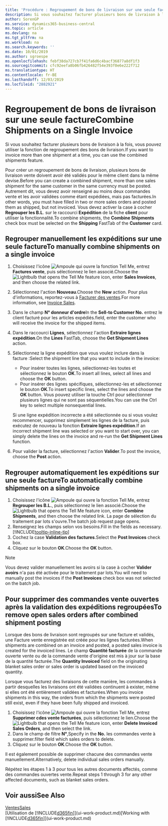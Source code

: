 ```yaml
---
title: 'Procédure : Regroupement de bons de livraison sur une seule facture | Microsoft Docs'
description: Si vous souhaitez facturer plusieurs bons de livraison à la fois, vous pouvez utiliser la fonction de regroupement des bons de livraison.
author: SorenGP
ms.service: dynamics365-business-central
ms.topic: article
ms.devlang: na
ms.tgt_pltfrm: na
ms.workload: na
ms.search.keywords: ''
ms.date: 10/01/2019
ms.author: sgroespe
ms.openlocfilehash: febf38da727cb7f41fa6d6c4bacf36877a8df1f3
ms.sourcegitcommit: cfc92eefa8b06fb426482f54e393f0e6e222f712
ms.translationtype: HT
ms.contentlocale: fr-BE
ms.lasthandoff: 12/03/2019
ms.locfileid: "2882921"
---
```

# <a name="combine-shipments-on-a-single-invoice"></a><span data-ttu-id="3f5b4-103">Regroupement de bons de livraison sur une seule facture</span><span class="sxs-lookup"><span data-stu-id="3f5b4-103">Combine Shipments on a Single Invoice</span></span>
<span data-ttu-id="3f5b4-104">Si vous souhaitez facturer plusieurs bons de livraison à la fois, vous pouvez utiliser la fonction de regroupement des bons de livraison.</span><span class="sxs-lookup"><span data-stu-id="3f5b4-104">If you want to invoice more than one shipment at a time, you can use the combined shipments feature.</span></span>  

 <span data-ttu-id="3f5b4-105">Pour créer un regroupement de bons de livraison, plusieurs bons de livraison vente doivent avoir été validés pour le même client dans la même devise.</span><span class="sxs-lookup"><span data-stu-id="3f5b4-105">Before you can create a combined shipment, more than one sales shipment for the same customer in the same currency must be posted.</span></span> <span data-ttu-id="3f5b4-106">Autrement dit, vous devez avoir renseigné au moins deux commandes vente et les avoir validées comme étant expédiées, mais pas facturées.</span><span class="sxs-lookup"><span data-stu-id="3f5b4-106">In other words, you must have filled in two or more sales orders and posted them as shipped, but not invoiced.</span></span> <span data-ttu-id="3f5b4-107">Vous devez activer la case à cocher **Regrouper les B.L**. sur le raccourci **Expédition** de la fiche **client** pour utiliser la fonctionnalité.</span><span class="sxs-lookup"><span data-stu-id="3f5b4-107">To combine shipments, the **Combine Shipments** check box must be selected on the **Shipping** FastTab of the **Customer** card.</span></span>  

## <a name="to-manually-combine-shipments-on-a-single-invoice"></a><span data-ttu-id="3f5b4-108">Regrouper manuellement les expéditions sur une seule facture</span><span class="sxs-lookup"><span data-stu-id="3f5b4-108">To manually combine shipments on a single invoice</span></span>  
1. <span data-ttu-id="3f5b4-109">Choisissez l'icône ![Ampoule qui ouvre la fonction Tell Me](media/ui-search/search_small.png "Dites-moi ce que vous voulez faire"), entrez **Factures vente**, puis sélectionnez le lien associé.</span><span class="sxs-lookup"><span data-stu-id="3f5b4-109">Choose the ![Lightbulb that opens the Tell Me feature](media/ui-search/search_small.png "Tell me what you want to do") icon, enter **Sales Invoices**, and then choose the related link.</span></span>  
2. <span data-ttu-id="3f5b4-110">Sélectionnez l'action **Nouveau**.</span><span class="sxs-lookup"><span data-stu-id="3f5b4-110">Choose the **New** action.</span></span> <span data-ttu-id="3f5b4-111">Pour plus d'informations, reportez-vous à [Facturer des ventes](sales-how-invoice-sales.md).</span><span class="sxs-lookup"><span data-stu-id="3f5b4-111">For more information, see [Invoice Sales](sales-how-invoice-sales.md).</span></span>
3. <span data-ttu-id="3f5b4-112">Dans le champ **N° donneur d'ordre**</span><span class="sxs-lookup"><span data-stu-id="3f5b4-112">In the **Sell-to Customer No.**</span></span> <span data-ttu-id="3f5b4-113">entrez le client facturé pour les articles expédiés.</span><span class="sxs-lookup"><span data-stu-id="3f5b4-113">field, enter the customer who will receive the invoice for the shipped items.</span></span>  
4. <span data-ttu-id="3f5b4-114">Dans le raccourci **Lignes**, sélectionnez l'action **Extraire lignes expédition**.</span><span class="sxs-lookup"><span data-stu-id="3f5b4-114">On the **Lines** FastTab, choose the **Get Shipment Lines** action.</span></span>  
5. <span data-ttu-id="3f5b4-115">Sélectionnez la ligne expédition que vous voulez inclure dans la facture :</span><span class="sxs-lookup"><span data-stu-id="3f5b4-115">Select the shipment line that you want to include in the invoice:</span></span>  

    - <span data-ttu-id="3f5b4-116">Pour insérer toutes les lignes, sélectionnez-les toutes et sélectionnez le bouton **OK**.</span><span class="sxs-lookup"><span data-stu-id="3f5b4-116">To insert all lines, select all lines and choose the **OK** button.</span></span>  
    - <span data-ttu-id="3f5b4-117">Pour insérer des lignes spécifiques, sélectionnez-les et sélectionnez le bouton **OK**.</span><span class="sxs-lookup"><span data-stu-id="3f5b4-117">To insert specific lines, select the lines and choose the **OK** button.</span></span> <span data-ttu-id="3f5b4-118">Vous pouvez utiliser la touche Ctrl pour sélectionner plusieurs lignes qui ne sont pas séquentielles.</span><span class="sxs-lookup"><span data-stu-id="3f5b4-118">You can use the Ctrl key to select multiple nonsequential lines.</span></span>  

    <span data-ttu-id="3f5b4-119">Si une ligne expédition incorrecte a été sélectionnée ou si vous voulez recommencer, supprimez simplement les lignes de la facture, puis exécutez de nouveau la fonction **Extraire lignes expédition**.</span><span class="sxs-lookup"><span data-stu-id="3f5b4-119">If an incorrect shipment line was selected or you want to start over, you can simply delete the lines on the invoice and re-run the **Get Shipment Lines** function.</span></span>  
7. <span data-ttu-id="3f5b4-120">Pour valider la facture, sélectionnez l'action **Valider**.</span><span class="sxs-lookup"><span data-stu-id="3f5b4-120">To post the invoice, choose the **Post** action.</span></span>  

## <a name="to-automatically-combine-shipments-on-a-single-invoice"></a><span data-ttu-id="3f5b4-121">Regrouper automatiquement les expéditions sur une seule facture</span><span class="sxs-lookup"><span data-stu-id="3f5b4-121">To automatically combine shipments on a single invoice</span></span>  
1. <span data-ttu-id="3f5b4-122">Choisissez l'icône ![Ampoule qui ouvre la fonction Tell Me](media/ui-search/search_small.png "Dites-moi ce que vous voulez faire"), entrez **Regrouper les B.L.**, puis sélectionnez le lien associé.</span><span class="sxs-lookup"><span data-stu-id="3f5b4-122">Choose the ![Lightbulb that opens the Tell Me feature](media/ui-search/search_small.png "Tell me what you want to do") icon, enter **Combine Shipments**, and then choose the related link.</span></span> <span data-ttu-id="3f5b4-123">La page de sélection du traitement par lots s'ouvre.</span><span class="sxs-lookup"><span data-stu-id="3f5b4-123">The batch job request page opens.</span></span>  
2. <span data-ttu-id="3f5b4-124">Renseignez les champs selon vos besoins.</span><span class="sxs-lookup"><span data-stu-id="3f5b4-124">Fill in the fields as necessary.</span></span> [!INCLUDE[tooltip-inline-tip](includes/tooltip-inline-tip_md.md)]
3. <span data-ttu-id="3f5b4-125">Cochez la case **Validation des factures**.</span><span class="sxs-lookup"><span data-stu-id="3f5b4-125">Select the **Post Invoices** check box.</span></span>  
4.  <span data-ttu-id="3f5b4-126">Cliquez sur le bouton **OK**.</span><span class="sxs-lookup"><span data-stu-id="3f5b4-126">Choose the **OK** button.</span></span>  

> [!NOTE]  
>  <span data-ttu-id="3f5b4-127">Vous devez valider manuellement les avoirs si la case à cocher **Valider avoirs** n'a pas été activée pour le traitement par lots.</span><span class="sxs-lookup"><span data-stu-id="3f5b4-127">You will need to manually post the invoices if the **Post Invoices** check box was not selected on the batch job.</span></span>  

## <a name="to-remove-open-sales-orders-after-combined-shipment-posting"></a><span data-ttu-id="3f5b4-128">Pour supprimer des commandes vente ouvertes après la validation des expéditions regroupées</span><span class="sxs-lookup"><span data-stu-id="3f5b4-128">To remove open sales orders after combined shipment posting</span></span> 
<span data-ttu-id="3f5b4-129">Lorsque des bons de livraison sont regroupés sur une facture et validés, une Facture vente enregistrée est créée pour les lignes facturées.</span><span class="sxs-lookup"><span data-stu-id="3f5b4-129">When shipments are combined on an invoice and posted, a posted sales invoice is created for the invoiced lines.</span></span> <span data-ttu-id="3f5b4-130">Le champ **Quantité facturée** de la commande ouverte vente ou de la commande vente d'origine est mis à jour sur la base de la quantité facturée.</span><span class="sxs-lookup"><span data-stu-id="3f5b4-130">The **Quantity Invoiced** field on the originating blanket sales order or sales order is updated based on the invoiced quantity.</span></span>  

<span data-ttu-id="3f5b4-131">Lorsque vous facturez des livraisons de cette manière, les commandes à partir desquelles les livraisons ont été validées continuent à exister, même si elles ont été entièrement validées et facturées.</span><span class="sxs-lookup"><span data-stu-id="3f5b4-131">When you invoice shipments in this way, the orders from which the shipments were posted still exist, even if they have been fully shipped and invoiced.</span></span>   

1. <span data-ttu-id="3f5b4-132">Choisissez l'icône ![Ampoule qui ouvre la fonction Tell Me](media/ui-search/search_small.png "Dites-moi ce que vous voulez faire"), entrez **Supprimer cdes vente facturées**, puis sélectionnez le lien.</span><span class="sxs-lookup"><span data-stu-id="3f5b4-132">Choose the ![Lightbulb that opens the Tell Me feature](media/ui-search/search_small.png "Tell me what you want to do") icon, enter **Delete Invoiced Sales Orders**, and then select the link.</span></span>  
2. <span data-ttu-id="3f5b4-133">Dans le champ de filtre **N°**,</span><span class="sxs-lookup"><span data-stu-id="3f5b4-133">Specify in the **No.**</span></span> <span data-ttu-id="3f5b4-134">les commandes vente à supprimer.</span><span class="sxs-lookup"><span data-stu-id="3f5b4-134">filter field which sales orders to delete.</span></span>  
3. <span data-ttu-id="3f5b4-135">Cliquez sur le bouton **OK**.</span><span class="sxs-lookup"><span data-stu-id="3f5b4-135">Choose the **OK** button.</span></span>  

<span data-ttu-id="3f5b4-136">Il est également possible de supprimer chacune des commandes vente manuellement.</span><span class="sxs-lookup"><span data-stu-id="3f5b4-136">Alternatively, delete individual sales orders manually.</span></span>  

<span data-ttu-id="3f5b4-137">Répétez les étapes 1 à 3 pour tous les autres documents affectés, comme des commandes ouvertes vente.</span><span class="sxs-lookup"><span data-stu-id="3f5b4-137">Repeat steps 1 through 3 for any other affected documents, such as blanket sales orders.</span></span>

## <a name="see-also"></a><span data-ttu-id="3f5b4-138">Voir aussi</span><span class="sxs-lookup"><span data-stu-id="3f5b4-138">See Also</span></span>  
[<span data-ttu-id="3f5b4-139">Ventes</span><span class="sxs-lookup"><span data-stu-id="3f5b4-139">Sales</span></span>](sales-manage-sales.md)  
<span data-ttu-id="3f5b4-140">[Utilisation de [!INCLUDE[d365fin](includes/d365fin_md.md)]](ui-work-product.md)</span><span class="sxs-lookup"><span data-stu-id="3f5b4-140">[Working with [!INCLUDE[d365fin](includes/d365fin_md.md)]](ui-work-product.md)</span></span>
